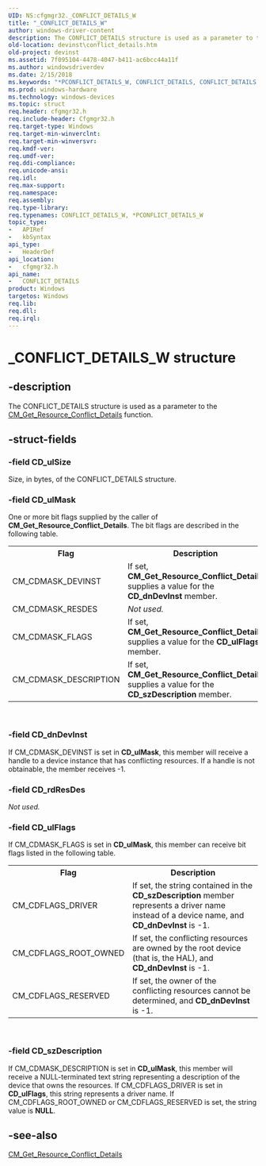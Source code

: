 ```yaml
---
UID: NS:cfgmgr32._CONFLICT_DETAILS_W
title: "_CONFLICT_DETAILS_W"
author: windows-driver-content
description: The CONFLICT_DETAILS structure is used as a parameter to the CM_Get_Resource_Conflict_Details function.
old-location: devinst\conflict_details.htm
old-project: devinst
ms.assetid: 7f095104-4478-4047-b411-ac6bcc44a11f
ms.author: windowsdriverdev
ms.date: 2/15/2018
ms.keywords: "*PCONFLICT_DETAILS_W, CONFLICT_DETAILS, CONFLICT_DETAILS structure [Device and Driver Installation], CONFLICT_DETAILS_W, PCONFLICT_DETAILS, PCONFLICT_DETAILS structure pointer [Device and Driver Installation], _CONFLICT_DETAILS_W, cfgmgr32/CONFLICT_DETAILS, cfgmgr32/PCONFLICT_DETAILS, cfgmgrst_c9b5c398-f35c-4c09-9e25-8949b1d8dc1a.xml, devinst.conflict_details"
ms.prod: windows-hardware
ms.technology: windows-devices
ms.topic: struct
req.header: cfgmgr32.h
req.include-header: Cfgmgr32.h
req.target-type: Windows
req.target-min-winverclnt: 
req.target-min-winversvr: 
req.kmdf-ver: 
req.umdf-ver: 
req.ddi-compliance: 
req.unicode-ansi: 
req.idl: 
req.max-support: 
req.namespace: 
req.assembly: 
req.type-library: 
req.typenames: CONFLICT_DETAILS_W, *PCONFLICT_DETAILS_W
topic_type:
-	APIRef
-	kbSyntax
api_type:
-	HeaderDef
api_location:
-	cfgmgr32.h
api_name:
-	CONFLICT_DETAILS
product: Windows
targetos: Windows
req.lib: 
req.dll: 
req.irql: 
---
```


# _CONFLICT_DETAILS_W structure


## -description


The CONFLICT_DETAILS structure is used as a parameter to the <a href="https://msdn.microsoft.com/library/windows/hardware/ff538631">CM_Get_Resource_Conflict_Details</a> function.


## -struct-fields




### -field CD_ulSize

Size, in bytes, of the CONFLICT_DETAILS structure. 


### -field CD_ulMask

One or more bit flags supplied by the caller of <b>CM_Get_Resource_Conflict_Details</b>. The bit flags are described in the following table.

<table>
<tr>
<th>Flag</th>
<th>Description</th>
</tr>
<tr>
<td>
CM_CDMASK_DEVINST

</td>
<td>
If set, <b>CM_Get_Resource_Conflict_Details</b> supplies a value for the <b>CD_dnDevInst</b> member.

</td>
</tr>
<tr>
<td>
CM_CDMASK_RESDES

</td>
<td>
<i>Not used.</i>

</td>
</tr>
<tr>
<td>
CM_CDMASK_FLAGS

</td>
<td>
If set, <b>CM_Get_Resource_Conflict_Details</b> supplies a value for the <b>CD_ulFlags</b> member.

</td>
</tr>
<tr>
<td>
CM_CDMASK_DESCRIPTION

</td>
<td>
If set, <b>CM_Get_Resource_Conflict_Details</b> supplies a value for the <b>CD_szDescription</b> member.

</td>
</tr>
</table>
 


### -field CD_dnDevInst

If CM_CDMASK_DEVINST is set in <b>CD_ulMask</b>, this member will receive a handle to a device instance that has conflicting resources. If a handle is not obtainable, the member receives -1.


### -field CD_rdResDes

<i>Not used.</i>


### -field CD_ulFlags

If CM_CDMASK_FLAGS is set in <b>CD_ulMask</b>, this member can receive bit flags listed in the following table.

<table>
<tr>
<th>Flag</th>
<th>Description</th>
</tr>
<tr>
<td>
CM_CDFLAGS_DRIVER

</td>
<td>
If set, the string contained in the <b>CD_szDescription</b> member represents a driver name instead of a device name, and <b>CD_dnDevInst</b> is -1.

</td>
</tr>
<tr>
<td>
CM_CDFLAGS_ROOT_OWNED

</td>
<td>
If set, the conflicting resources are owned by the root device (that is, the HAL), and <b>CD_dnDevInst</b> is -1.

</td>
</tr>
<tr>
<td>
CM_CDFLAGS_RESERVED

</td>
<td>
If set, the owner of the conflicting resources cannot be determined, and <b>CD_dnDevInst</b> is -1.

</td>
</tr>
</table>
 


### -field CD_szDescription

If CM_CDMASK_DESCRIPTION is set in <b>CD_ulMask</b>, this member will receive a NULL-terminated text string representing a description of the device that owns the resources. If CM_CDFLAGS_DRIVER is set in <b>CD_ulFlags</b>, this string represents a driver name. If CM_CDFLAGS_ROOT_OWNED or CM_CDFLAGS_RESERVED is set, the string value is <b>NULL</b>.


## -see-also




<a href="https://msdn.microsoft.com/library/windows/hardware/ff538631">CM_Get_Resource_Conflict_Details</a>
 

 

